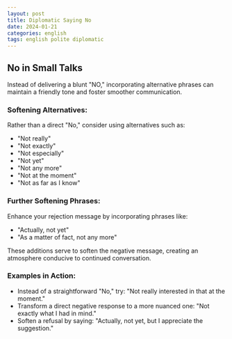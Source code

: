 ```yaml
---
layout: post
title: Diplomatic Saying No
date: 2024-01-21
categories: english
tags: english polite diplomatic
---
```


## No in Small Talks

Instead of delivering a blunt "NO," incorporating alternative phrases can maintain a friendly tone and foster smoother communication.

### Softening Alternatives:

Rather than a direct "No," consider using alternatives such as:

- "Not really"
- "Not exactly"
- "Not especially"
- "Not yet"
- "Not any more"
- "Not at the moment"
- "Not as far as I know"

### Further Softening Phrases:

Enhance your rejection message by incorporating phrases like:

- "Actually, not yet"
- "As a matter of fact, not any more"

These additions serve to soften the negative message, creating an atmosphere conducive to continued conversation.

### Examples in Action:

- Instead of a straightforward "No," try: "Not really interested in that at the moment."
- Transform a direct negative response to a more nuanced one: "Not exactly what I had in mind."
- Soften a refusal by saying: "Actually, not yet, but I appreciate the suggestion."

